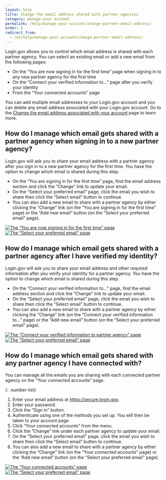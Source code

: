 ```yaml
---
layout: help
title: Change the email address shared with partner agencies
category: manage-your-account
permalink: /help/manage-your-account/change-partner-email-address/
order: 6
redirect_from:
  - /en/help/manage-your-account/change-partner-email-address/
---
```


Login.gov allows you to control which email address is shared with each partner agency. You can select an existing email or add a new email from the following pages:

- On the “You are now signing in for the first time” page when signing in to any new partner agency for the first time
- On the “Connect your verified information to...” page after you verify your identity
- From the “Your connected accounts” page

You can add multiple email addresses to your Login.gov account and you can delete any email address associated with your Login.gov account. Go to the [Change the email address associated with your account](/help/manage-your-account/change-your-email-address/) page to learn more.

## How do I manage which email gets shared with a partner agency when signing in to a new partner agency?

Login.gov will ask you to share your email address with a partner agency after you sign in to a new partner agency for the first time. You have the option to change which email is shared during this step.

- On the “You are signing in for the first time” page, find the email address section and click the ”Change” link to update your email.
- On the “Select your preferred email” page, click the email you wish to share then click the “Select email” button to continue.
- You can also add a new email to share with a partner agency by either clicking the “Change” link (on the “You are signing in for the first time” page) or the “Add new email” button (on the “Select your preferred email” page).

<div class="grid-row grid-gap">
  <div class="tablet:grid-col-6">
    <a href="{{ site.baseurl }}/assets/img/help/change-partner-email-address/connect.svg">
      <img
        alt="The “You are now signing in for the first time” page"
        src="{{ site.baseurl }}/assets/img/help/change-partner-email-address/connect.svg"
        class="shadow-2" />
    </a>
  </div>
  <div class="tablet:grid-col-6">
    <a href="{{ site.baseurl }}/assets/img/help/change-partner-email-address/select-email.svg">
      <img
        alt="The “Select your preferred email” page"
        src="{{ site.baseurl }}/assets/img/help/change-partner-email-address/select-email.svg"
        class="shadow-2" />
    </a>
  </div>
</div>

## How do I manage which email gets shared with a partner agency after I have verified my identity?

Login.gov will ask you to share your email address and other required information after you verify your identity for a partner agency. You have the option to change which email is shared during this step.

- On the “Connect your verified information to...” page, find the email address section and click the ”Change” link to update your email.
- On the “Select your preferred email” page, click the email you wish to share then click the “Select email” button to continue.
- You can also add a new email to share with a partner agency by either clicking the “Change” link (on the “Connect your verified information to...” page) or the “Add new email” button (on the “Select your preferred email” page).

<div class="grid-row grid-gap">
  <div class="tablet:grid-col-6">
    <a href="{{ site.baseurl }}/assets/img/help/change-partner-email-address/connect-verified.svg">
      <img
        alt="The “Connect your verified information to partner agency” page"
        src="{{ site.baseurl }}/assets/img/help/change-partner-email-address/connect-verified.svg"
        class="shadow-2" />
    </a>
  </div>
  <div class="tablet:grid-col-6">
    <a href="{{ site.baseurl }}/assets/img/help/change-partner-email-address/select-email.svg">
      <img
        alt="The “Select your preferred email” page"
        src="{{ site.baseurl }}/assets/img/help/change-partner-email-address/select-email.svg"
        class="shadow-2" />
    </a>
  </div>
</div>

## How do I manage which email gets shared with any partner agency I have connected with?

You can manage all the emails you are sharing with each connected partner agency on the “Your connected accounts” page.

{: .number-list}
1. Enter your email address at <https://secure.login.gov>.
1. Enter your password.
1. Click the “Sign in” button.
1. Authenticate using one of the methods you set up. You will then be taken to your account page.
1. Click “Your connected accounts” from the menu.
1. Click the ”Change” link under each partner agency to update your email.
1. On the “Select your preferred email” page, click the email you wish to share then click the “Select email” button to continue.
1. You can also add a new email to share with a partner agency by either clicking the “Change” link (on the “Your connected accounts” page) or the “Add new email” button (on the “Select your preferred email” page).

<div class="grid-row grid-gap">
  <div class="tablet:grid-col-6">
    <a href="{{ site.baseurl }}/assets/img/help/change-partner-email-address/connected-accounts.svg">
      <img
        alt="The “Your connected accounts” page"
        src="{{ site.baseurl }}/assets/img/help/change-partner-email-address/connected-accounts.svg"
        class="shadow-2" />
    </a>
  </div>
  <div class="tablet:grid-col-6">
    <a href="{{ site.baseurl }}/assets/img/help/change-partner-email-address/select-email.svg">
      <img
        alt="The “Select your preferred email” page"
        src="{{ site.baseurl }}/assets/img/help/change-partner-email-address/select-email.svg"
        class="shadow-2" />
    </a>
  </div>
</div>
